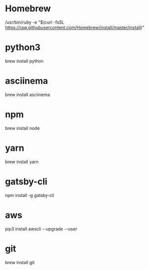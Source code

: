 # Homebrew
/usr/bin/ruby -e "$(curl -fsSL https://raw.githubusercontent.com/Homebrew/install/master/install)"

# python3
brew install python

# asciinema
brew install asciinema

# npm
brew install node

# yarn
brew install yarn

# gatsby-cli
npm install -g gatsby-cli

# aws
pip3 install awscli --upgrade --user

# git
brew install git
